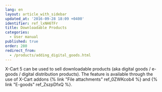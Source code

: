 ```yaml
---
lang: en
layout: article_with_sidebar
updated_at: '2016-09-28 18:09 +0400'
identifier: ref_lxNH6TFr
title: Downloadable Products
categories:
  - User manual
published: true
order: 280
redirect_from:
  - /products/adding_digital_goods.html
---
```

X-Cart 5 can be used to sell downloadable products (aka digital goods / e-goods / digital distribution products). The feature is available through the use of X-Cart addons {% link "File attachments" ref_0ZWKcob4 %} and {% link "E-goods" ref_ZszpDfxQ %}.
